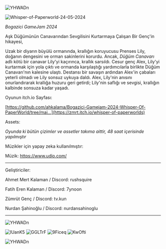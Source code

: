 ![YHWADn](https://github.com/ahkalama/Bogazici-Gamejam-2024-Whisper-Of-PaperWorld/assets/116187665/b4d75620-2931-4a59-99f7-f2d601e7e50d)

![Whisper-of-Paperworld-24-05-2024](https://github.com/ahkalama/Bogazici-Gamejam-2024-Whisper-Of-PaperWorld/assets/116187665/11dbb75f-2004-4882-ae87-e792f7d3ba28)

*Bogazici GameJam 2024*

Aşk Düğümünün Canavarından Sevgilisini Kurtarmaya Çalışan Bir Genç'in hikayesi,

Uzak bir diyarın büyülü ormanında, krallığın koruyucusu Prenses Lily, doğanın dengesini ve orman sakinlerini korurdu. Ancak, *Düğüm Canavarı* adlı kötü bir canavar Lily'yi kaçırınca, krallık sarsıldı. Cesur genç Alex, Lily'yi kurtarmak için yola çıktı ve ormanda karşılaştığı yardımcılarla birlikte Düğüm Canavarı'nın kalesine ulaştı. Destansı bir savaşın ardından Alex'in çabaları yeterli olmadı ve Lily sonsuz uykuya daldı. Alex, Lily'nin anısını onurlandırarak krallığa huzuru geri getirdi; Lily'nin saflığı ve sevgisi, krallığın kalbinde sonsuza kadar yaşadı.

Oyunun itch.io Sayfası:

[https://github.com/ahkalama/Bogazici-Gamejam-2024-Whisper-Of-PaperWorld/tree/mai...](https://zmrt.itch.io/whisper-of-paperworlds)



Assets:

*Oyunda ki bütün çizimler ve assetler takıma aittir, 48 saat içerisinde  yapılmıştır*

Müzikler için yapay zeka kullanılmıştır:

Müzik: https://www.udio.com/

__________________________________________

Geliştiriciler:

Ahmet Mert Kalaman / Discord: rushsquire

Fatih Eren Kalaman / Discord: 7ynoon

Zümrüt Genç / Discord: tv.kun

Nurdan Şahinoğlu / Discord: nurdansahinoglu

__________________________________________

![YHWADn](https://github.com/ahkalama/Bogazici-Gamejam-2024-Whisper-Of-PaperWorld/assets/116187665/2ebe6351-eaf2-4323-84c4-b39974deaa09)


![lUanK5](https://github.com/ahkalama/Bogazici-Gamejam-2024-Whisper-Of-PaperWorld/assets/116187665/53c6fc99-0f7c-4d67-a1ae-9510d0b6b7ab)
![GGLTrF](https://github.com/ahkalama/Bogazici-Gamejam-2024-Whisper-Of-PaperWorld/assets/116187665/9225f6be-d7e2-4567-931b-7d8f4eda2aae)
![9Ficeq](https://github.com/ahkalama/Bogazici-Gamejam-2024-Whisper-Of-PaperWorld/assets/116187665/8ab28076-8d58-4505-83ec-fc6bbf67e7f3)
![KwOfti](https://github.com/ahkalama/Bogazici-Gamejam-2024-Whisper-Of-PaperWorld/assets/116187665/b9944ad4-b50c-4e4c-8b5d-fc5032cf4d56)

![YHWADn](https://github.com/ahkalama/Bogazici-Gamejam-2024-Whisper-Of-PaperWorld/assets/116187665/2ebe6351-eaf2-4323-84c4-b39974deaa09)
